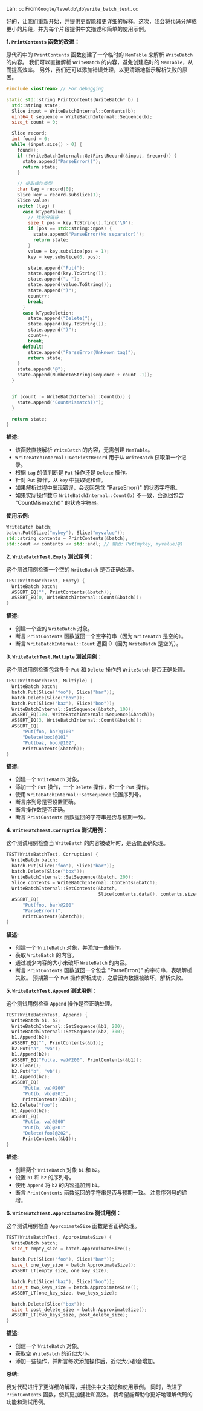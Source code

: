 Lan: `cc` From`Google/leveldb\db\write_batch_test.cc`

好的，让我们重新开始，并提供更智能和更详细的解释。这次，我会将代码分解成更小的片段，并为每个片段提供中文描述和简单的使用示例。

**1. `PrintContents` 函数的改进：**

原代码中的 `PrintContents` 函数创建了一个临时的 `MemTable` 来解析 `WriteBatch` 的内容。 我们可以直接解析 `WriteBatch` 的内容，避免创建临时的 `MemTable`，从而提高效率。 另外，我们还可以添加错误处理，以更清晰地指示解析失败的原因。

```c++
#include <iostream> // For debugging

static std::string PrintContents(WriteBatch* b) {
  std::string state;
  Slice input = WriteBatchInternal::Contents(b);
  uint64_t sequence = WriteBatchInternal::Sequence(b);
  size_t count = 0;

  Slice record;
  int found = 0;
  while (input.size() > 0) {
    found++;
    if (!WriteBatchInternal::GetFirstRecord(&input, &record)) {
      state.append("ParseError()");
      return state;
    }

    // 提取操作类型
    char tag = record[0];
    Slice key = record.subslice(1);
    Slice value;
    switch (tag) {
      case kTypeValue: {
        // 找到分隔符
        size_t pos = key.ToString().find('\0');
        if (pos == std::string::npos) {
          state.append("ParseError(No separator)");
          return state;
        }
        value = key.subslice(pos + 1);
        key = key.subslice(0, pos);

        state.append("Put(");
        state.append(key.ToString());
        state.append(", ");
        state.append(value.ToString());
        state.append(")");
        count++;
        break;
      }
      case kTypeDeletion:
        state.append("Delete(");
        state.append(key.ToString());
        state.append(")");
        count++;
        break;
      default:
        state.append("ParseError(Unknown tag)");
        return state;
    }
    state.append("@");
    state.append(NumberToString(sequence + count -1));
  }


  if (count != WriteBatchInternal::Count(b)) {
    state.append("CountMismatch()");
  }

  return state;
}
```

**描述:**

*   该函数直接解析 `WriteBatch` 的内容，无需创建 `MemTable`。
*   `WriteBatchInternal::GetFirstRecord`  用于从 `WriteBatch` 获取第一个记录。
*   根据 `tag` 的值判断是 `Put` 操作还是 `Delete` 操作。
*   针对 `Put` 操作，从 `key` 中提取键和值。
*   如果解析过程中出现错误，会返回包含 "ParseError()" 的状态字符串。
*   如果实际操作数与 `WriteBatchInternal::Count(b)` 不一致，会返回包含 "CountMismatch()" 的状态字符串。

**使用示例:**

```c++
WriteBatch batch;
batch.Put(Slice("mykey"), Slice("myvalue"));
std::string contents = PrintContents(&batch);
std::cout << contents << std::endl; // 输出: Put(mykey, myvalue)@1
```

**2.  `WriteBatchTest.Empty` 测试用例：**

这个测试用例检查一个空的 `WriteBatch` 是否正确处理。

```c++
TEST(WriteBatchTest, Empty) {
  WriteBatch batch;
  ASSERT_EQ("", PrintContents(&batch));
  ASSERT_EQ(0, WriteBatchInternal::Count(&batch));
}
```

**描述:**

*   创建一个空的 `WriteBatch` 对象。
*   断言 `PrintContents` 函数返回一个空字符串（因为 `WriteBatch` 是空的）。
*   断言 `WriteBatchInternal::Count` 返回 0（因为 `WriteBatch` 是空的）。

**3. `WriteBatchTest.Multiple` 测试用例：**

这个测试用例检查包含多个 `Put` 和 `Delete` 操作的 `WriteBatch` 是否正确处理。

```c++
TEST(WriteBatchTest, Multiple) {
  WriteBatch batch;
  batch.Put(Slice("foo"), Slice("bar"));
  batch.Delete(Slice("box"));
  batch.Put(Slice("baz"), Slice("boo"));
  WriteBatchInternal::SetSequence(&batch, 100);
  ASSERT_EQ(100, WriteBatchInternal::Sequence(&batch));
  ASSERT_EQ(3, WriteBatchInternal::Count(&batch));
  ASSERT_EQ(
      "Put(foo, bar)@100"
      "Delete(box)@101"
      "Put(baz, boo)@102",
      PrintContents(&batch));
}
```

**描述:**

*   创建一个 `WriteBatch` 对象。
*   添加一个 `Put` 操作，一个 `Delete` 操作，和一个 `Put` 操作。
*   使用 `WriteBatchInternal::SetSequence` 设置序列号。
*   断言序列号是否设置正确。
*   断言操作数是否正确。
*   断言 `PrintContents` 函数返回的字符串是否与预期一致。

**4. `WriteBatchTest.Corruption` 测试用例：**

这个测试用例检查当 `WriteBatch` 的内容被破坏时，是否能正确处理。

```c++
TEST(WriteBatchTest, Corruption) {
  WriteBatch batch;
  batch.Put(Slice("foo"), Slice("bar"));
  batch.Delete(Slice("box"));
  WriteBatchInternal::SetSequence(&batch, 200);
  Slice contents = WriteBatchInternal::Contents(&batch);
  WriteBatchInternal::SetContents(&batch,
                                  Slice(contents.data(), contents.size() - 1));
  ASSERT_EQ(
      "Put(foo, bar)@200"
      "ParseError()",
      PrintContents(&batch));
}
```

**描述:**

*   创建一个 `WriteBatch` 对象，并添加一些操作。
*   获取 `WriteBatch` 的内容。
*   通过减少内容的大小来破坏 `WriteBatch` 的内容。
*   断言 `PrintContents` 函数返回一个包含 "ParseError()" 的字符串，表明解析失败。  预期第一个 `Put` 操作解析成功，之后因为数据被破坏，解析失败。

**5. `WriteBatchTest.Append` 测试用例：**

这个测试用例检查 `Append` 操作是否正确处理。

```c++
TEST(WriteBatchTest, Append) {
  WriteBatch b1, b2;
  WriteBatchInternal::SetSequence(&b1, 200);
  WriteBatchInternal::SetSequence(&b2, 300);
  b1.Append(b2);
  ASSERT_EQ("", PrintContents(&b1));
  b2.Put("a", "va");
  b1.Append(b2);
  ASSERT_EQ("Put(a, va)@200", PrintContents(&b1));
  b2.Clear();
  b2.Put("b", "vb");
  b1.Append(b2);
  ASSERT_EQ(
      "Put(a, va)@200"
      "Put(b, vb)@201",
      PrintContents(&b1));
  b2.Delete("foo");
  b1.Append(b2);
  ASSERT_EQ(
      "Put(a, va)@200"
      "Put(b, vb)@201"
      "Delete(foo)@202",
      PrintContents(&b1));
}
```

**描述:**

*   创建两个 `WriteBatch` 对象 `b1` 和 `b2`。
*   设置 `b1` 和 `b2` 的序列号。
*   使用 `Append` 将 `b2` 的内容追加到 `b1`。
*   断言 `PrintContents` 函数返回的字符串是否与预期一致。 注意序列号的递增。

**6. `WriteBatchTest.ApproximateSize` 测试用例：**

这个测试用例检查 `ApproximateSize` 函数是否正确处理。

```c++
TEST(WriteBatchTest, ApproximateSize) {
  WriteBatch batch;
  size_t empty_size = batch.ApproximateSize();

  batch.Put(Slice("foo"), Slice("bar"));
  size_t one_key_size = batch.ApproximateSize();
  ASSERT_LT(empty_size, one_key_size);

  batch.Put(Slice("baz"), Slice("boo"));
  size_t two_keys_size = batch.ApproximateSize();
  ASSERT_LT(one_key_size, two_keys_size);

  batch.Delete(Slice("box"));
  size_t post_delete_size = batch.ApproximateSize();
  ASSERT_LT(two_keys_size, post_delete_size);
}
```

**描述:**

*   创建一个 `WriteBatch` 对象。
*   获取空 `WriteBatch` 的近似大小。
*   添加一些操作，并断言每次添加操作后，近似大小都会增加。

**总结:**

我对代码进行了更详细的解释，并提供中文描述和使用示例。  同时，改进了 `PrintContents` 函数，使其更加健壮和高效。 我希望能帮助你更好地理解代码的功能和测试用例。
